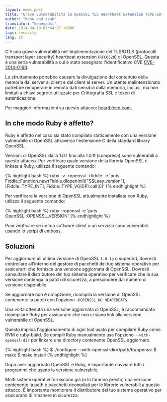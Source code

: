 ```yaml
---
layout: news_post
title: "Grave vulnerabilità in OpenSSL TLS Heartbeat Extension (CVE-2014-0160)"
author: "hone and zzak"
translator: "kennyadsl"
date: 2014-04-10 01:04:27 +0000
tags: security
lang: it
---
```


C'è una grave vulnerabilità nell'implementazione del TLS/DTLS (protocolli
transport layer security) heartbeat extension (`RFC6520`) di OpenSSL. Questa
è una seria vulnerabilità a cui è stato assegnato l'identificativo CVE
[CVE-2014-0160](https://web.nvd.nist.gov/view/vuln/detail?vulnId=CVE-2014-0160).

Lo sfruttamento potrebbe causare la divulgazione del contenuto della
memoria dal server al client e dal client al server. Un utente
malintenzionato potrebbe recuperare in remoto dati sensibili dalla memoria,
inclusi, ma non limitati a chiavi segrete utilizzate per Crittografia SSL e
token di autenticazione.

Per maggiori informazioni su questo attacco:
[heartbleed.com](http://heartbleed.com).

## In che modo Ruby è affetto?

Ruby è affetto nel caso sia stato compilato staticamente con una versione
vulnerabile di OpenSSL attraverso l'estensione C della standard library
OpenSSL.

Versioni di OpenSSL dalla 1.0.1 fino alla 1.0.1f (compresa) sono vulnerabili
a questo attacco. Per verificare quale versione della libreria OpenSSL è
linkata a Ruby, utilizza il seguente comando:

{% highlight bash %}
ruby -v -ropenssl -rfiddle -e 'puts Fiddle::Function.new(Fiddle.dlopen(nil)["SSLeay_version"], [Fiddle::TYPE_INT], Fiddle::TYPE_VOIDP).call(0)'
{% endhighlight %}

Per verificare la versione di OpenSSL attualmente installata con Ruby,
utilizza il seguente comando:

{% highlight bash %}
ruby -ropenssl -e 'puts OpenSSL::OPENSSL_VERSION'
{% endhighlight %}

Puoi verificare se un tuo software client o un servizio sono vulnerabili
usando [lo script di emboss](https://github.com/emboss/heartbeat).

## Soluzioni

Per aggiornare all'ultima versione di OpenSSL `1.0.1g` o superiori,
dovresti controllare all'interno del gestore di pacchetti del tuo sistema
operativo per assicurarti che fornisca una versione aggiornata di OpenSSL.
Dovresti consultare il distributore del tuo sistema operativo per verificare
che la sua versione contenga la patch di sicurezza, a prescindere dal numero
di versione disponibile.

Se aggiornare non è un'opzione, ricompila la versione di OpenSSL contenente
la patch con l'opzione `-DOPENSSL_NO_HEARTBEATS`.

Una volta ottenuta una verisone aggiornata di OpenSSL, è raccomandato
ricompilare Ruby per assicurarsi che non ci siano link alla versione
vulnerabile di OpenSSL.

Questo implica l'aggiornamento di ogni tool usato per compilare Ruby come
RVM e ruby-build. Se compili Ruby manualmente usa l'opzione
`--with-openssl-dir` per linkare una directory contenente OpenSSL aggiornato.

{% highlight bash %}
$ ./configure --with-openssl-dir=/path/to/openssl
$ make
$ make install
{% endhighlight %}

Dopo aver aggiornato OpenSSL e Ruby, è importante riavviare tutti i programmi
che usano la versione vulnerabile.

Molti sistemi operativi forniscono già (o lo faranno presto) una versione
contenente la path e pacchetti ricompilati per le librerie vulnerabili a
questo attacco. É importante monitorare il distributore del tuo sistema
operativo per assicurarsi di rimanere in sicurezza.
